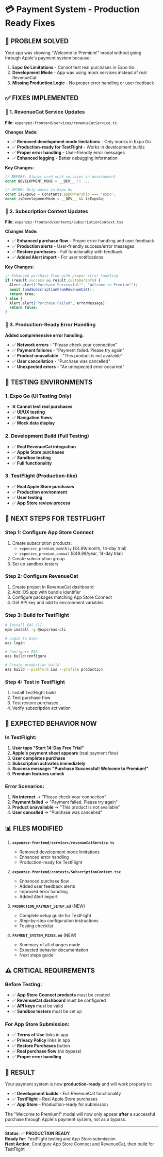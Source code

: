 # 💳 Payment System - Production Ready Fixes

## 🎯 **PROBLEM SOLVED**

Your app was showing "Welcome to Premium!" modal without going through Apple's payment system because:

1. **Expo Go Limitations** - Cannot test real purchases in Expo Go
2. **Development Mode** - App was using mock services instead of real RevenueCat
3. **Missing Production Logic** - No proper error handling or user feedback

## ✅ **FIXES IMPLEMENTED**

### **🔧 1. RevenueCat Service Updates**

**File**: `expenzez-frontend/services/revenueCatService.ts`

**Changes Made:**

- ✅ **Removed development mode limitations** - Only mocks in Expo Go
- ✅ **Production-ready for TestFlight** - Works in development builds
- ✅ **Proper error handling** - User-friendly error messages
- ✅ **Enhanced logging** - Better debugging information

**Key Changes:**

```typescript
// BEFORE: Always used mock services in development
const DEVELOPMENT_MODE = __DEV__ || ...

// AFTER: Only mocks in Expo Go
const isExpoGo = Constants.appOwnership === 'expo';
const isDevelopmentMode = __DEV__ && isExpoGo;
```

### **🔧 2. Subscription Context Updates**

**File**: `expenzez-frontend/contexts/SubscriptionContext.tsx`

**Changes Made:**

- ✅ **Enhanced purchase flow** - Proper error handling and user feedback
- ✅ **Production alerts** - User-friendly success/error messages
- ✅ **Restore purchases** - Full functionality with feedback
- ✅ **Added Alert import** - For user notifications

**Key Changes:**

```typescript
// Enhanced purchase flow with proper error handling
if (result.success && result.customerInfo) {
  Alert.alert("Purchase Successful!", "Welcome to Premium!");
  await loadSubscriptionFromRevenueCat();
  return true;
} else {
  Alert.alert("Purchase Failed", errorMessage);
  return false;
}
```

### **🔧 3. Production-Ready Error Handling**

**Added comprehensive error handling:**

- ✅ **Network errors** - "Please check your connection"
- ✅ **Payment failures** - "Payment failed. Please try again"
- ✅ **Product unavailable** - "This product is not available"
- ✅ **User cancellation** - "Purchase was cancelled"
- ✅ **Unexpected errors** - "An unexpected error occurred"

## 📱 **TESTING ENVIRONMENTS**

### **1. Expo Go (UI Testing Only)**

- ❌ **Cannot test real purchases**
- ✅ **UI/UX testing**
- ✅ **Navigation flows**
- ✅ **Mock data display**

### **2. Development Build (Full Testing)**

- ✅ **Real RevenueCat integration**
- ✅ **Apple Store purchases**
- ✅ **Sandbox testing**
- ✅ **Full functionality**

### **3. TestFlight (Production-like)**

- ✅ **Real Apple Store purchases**
- ✅ **Production environment**
- ✅ **User testing**
- ✅ **App Store review process**

## 🚀 **NEXT STEPS FOR TESTFLIGHT**

### **Step 1: Configure App Store Connect**

1. Create subscription products:
   - `expenzez_premium_monthly` (£4.99/month, 14-day trial)
   - `expenzez_premium_annual` (£49.99/year, 14-day trial)
2. Create subscription group
3. Set up sandbox testers

### **Step 2: Configure RevenueCat**

1. Create project in RevenueCat dashboard
2. Add iOS app with bundle identifier
3. Configure packages matching App Store Connect
4. Get API key and add to environment variables

### **Step 3: Build for TestFlight**

```bash
# Install EAS CLI
npm install -g @expo/eas-cli

# Login to Expo
eas login

# Configure EAS
eas build:configure

# Create production build
eas build --platform ios --profile production
```

### **Step 4: Test in TestFlight**

1. Install TestFlight build
2. Test purchase flow
3. Test restore purchases
4. Verify subscription activation

## 🎯 **EXPECTED BEHAVIOR NOW**

### **In TestFlight:**

1. **User taps "Start 14-Day Free Trial"**
2. **Apple's payment sheet appears** (real payment flow)
3. **User completes purchase**
4. **Subscription activates immediately**
5. **Success message: "Purchase Successful! Welcome to Premium!"**
6. **Premium features unlock**

### **Error Scenarios:**

1. **No internet** → "Please check your connection"
2. **Payment failed** → "Payment failed. Please try again"
3. **Product unavailable** → "This product is not available"
4. **User cancelled** → "Purchase was cancelled"

## 📊 **FILES MODIFIED**

1. **`expenzez-frontend/services/revenueCatService.ts`**

   - Removed development mode limitations
   - Enhanced error handling
   - Production-ready for TestFlight

2. **`expenzez-frontend/contexts/SubscriptionContext.tsx`**

   - Enhanced purchase flow
   - Added user feedback alerts
   - Improved error handling
   - Added Alert import

3. **`PRODUCTION_PAYMENT_SETUP.md`** (NEW)

   - Complete setup guide for TestFlight
   - Step-by-step configuration instructions
   - Testing checklist

4. **`PAYMENT_SYSTEM_FIXES.md`** (NEW)
   - Summary of all changes made
   - Expected behavior documentation
   - Next steps guide

## ⚠️ **CRITICAL REQUIREMENTS**

### **Before Testing:**

- ✅ **App Store Connect products** must be created
- ✅ **RevenueCat dashboard** must be configured
- ✅ **API keys** must be valid
- ✅ **Sandbox testers** must be set up

### **For App Store Submission:**

- ✅ **Terms of Use** links in app
- ✅ **Privacy Policy** links in app
- ✅ **Restore Purchases** button
- ✅ **Real purchase flow** (no bypass)
- ✅ **Proper error handling**

## 🎉 **RESULT**

Your payment system is now **production-ready** and will work properly in:

- ✅ **Development builds** - Full RevenueCat functionality
- ✅ **TestFlight** - Real Apple Store purchases
- ✅ **App Store** - Production-ready for submission

The "Welcome to Premium!" modal will now only appear **after** a successful purchase through Apple's payment system, not as a bypass.

---

**Status**: ✅ **PRODUCTION READY**  
**Ready for**: TestFlight testing and App Store submission  
**Next Action**: Configure App Store Connect and RevenueCat, then build for TestFlight
